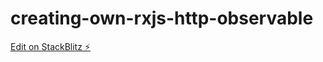 # creating-own-rxjs-http-observable

[Edit on StackBlitz ⚡️](https://stackblitz.com/edit/creating-own-rxjs-http-observable)